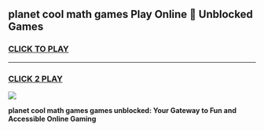 
## planet cool math games Play Online 👋 Unblocked Games
<h3>
<a href="https://news.freeplayer.one?title=planet_cool_math_games&ref=17CMG">CLICK TO PLAY</a></h3>
<hr>

<h3>
<a href="https://news.freeplayer.one?title=planet_cool_math_games&ref=17CMG">CLICK 2 PLAY</a>
  
</h3>

<a href="https://news.freeplayer.one?title=planet_cool_math_games&ref=17CMG/"><img src="https://clearcache.store/games.png"></a>


**planet cool math games games unblocked: Your Gateway to Fun and Accessible Online Gaming**
